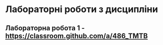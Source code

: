 # Лабораторні роботи з дисципліни

## Лабораторна робота 1 - https://classroom.github.com/a/486_TMTB
